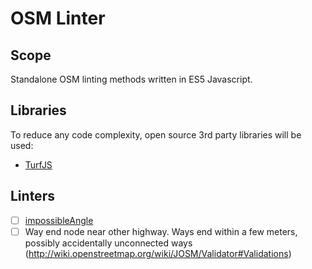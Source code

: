 # OSM Linter

## Scope

Standalone OSM linting methods written in ES5 Javascript.

## Libraries

To reduce any code complexity, open source 3rd party libraries will be used:

- [TurfJS](github.com/turfjs/turf)

## Linters

- [ ] [impossibleAngle](https://github.com/osmlab/osmlint/tree/master/validators/impossibleAngle)
- [ ] Way end node near other highway. Ways end within a few meters, possibly accidentally unconnected ways (http://wiki.openstreetmap.org/wiki/JOSM/Validator#Validations)
